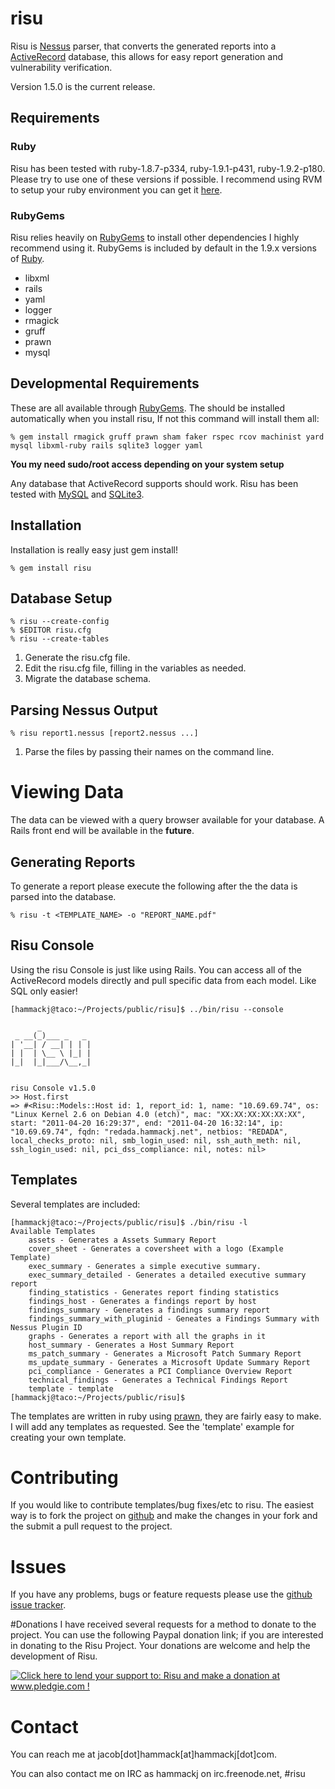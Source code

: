 # risu

Risu is [Nessus](http://www.nessus.org) parser, that converts the generated reports into a  [ActiveRecord](http://api.rubyonrails.org/classes/ActiveRecord/Base.html) database, this allows for easy report generation and vulnerability verification. 

Version 1.5.0 is the current release.

## Requirements

### Ruby
Risu has been tested with ruby-1.8.7-p334, ruby-1.9.1-p431, ruby-1.9.2-p180. Please try to use one of these versions if possible. I recommend using RVM to setup your ruby environment you can get it [here](https://rvm.beginrescueend.com/).

### RubyGems
Risu relies heavily on [RubyGems](http://rubygems.org/) to install other dependencies I highly recommend using it. RubyGems is included by default in the 1.9.x versions of [Ruby](http://ruby-lang.org/).

- libxml
- rails
- yaml 
- logger
- rmagick
- gruff
- prawn
- mysql

## Developmental Requirements

These are all available through [RubyGems](http://rubygems.org/). The should be installed automatically when you install risu, If not this command will install them all:

	% gem install rmagick gruff prawn sham faker rspec rcov machinist yard mysql libxml-ruby rails sqlite3 logger yaml
	
**You my need sudo/root access depending on your system setup**

Any database that ActiveRecord supports should work. Risu has been tested with [MySQL](http://www.mysql.com/) and [SQLite3](http://sqlite.org/). 

## Installation
Installation is really easy just gem install!

	% gem install risu

## Database Setup

	% risu --create-config
	% $EDITOR risu.cfg
	% risu --create-tables

1. Generate the risu.cfg file.
2. Edit the risu.cfg file, filling in the variables as needed.
3. Migrate the database schema.

## Parsing Nessus Output

	% risu report1.nessus [report2.nessus ...]

1. Parse the files by passing their names on the command line.


# Viewing Data
The data can be viewed with a query browser available for your database. A Rails front end will be available in the **future**.

## Generating Reports
To generate a report please execute the following after the the data is parsed into the database.

	% risu -t <TEMPLATE_NAME> -o "REPORT_NAME.pdf"
	
## Risu Console

Using the risu Console is just like using Rails. You can access all of the ActiveRecord models directly and pull specific data from each model. Like SQL only easier!

	[hammackj@taco:~/Projects/public/risu]$ ../bin/risu --console

	      _           
	 _ __(_)___ _   _ 
	| '__| / __| | | |
	| |  | \__ \ |_| |
	|_|  |_|___/\__,_|


	risu Console v1.5.0
	>> Host.first
	=> #<Risu::Models::Host id: 1, report_id: 1, name: "10.69.69.74", os: "Linux Kernel 2.6 on Debian 4.0 (etch)", mac: "XX:XX:XX:XX:XX:XX", start: "2011-04-20 16:29:37", end: "2011-04-20 16:32:14", ip: "10.69.69.74", fqdn: "redada.hammackj.net", netbios: "REDADA", local_checks_proto: nil, smb_login_used: nil, ssh_auth_meth: nil, ssh_login_used: nil, pci_dss_compliance: nil, notes: nil>
	
## Templates
Several templates are included:

	[hammackj@taco:~/Projects/public/risu]$ ./bin/risu -l
	Available Templates
		assets - Generates a Assets Summary Report
		cover_sheet - Generates a coversheet with a logo (Example Template)
		exec_summary - Generates a simple executive summary.
		exec_summary_detailed - Generates a detailed executive summary report
		finding_statistics - Generates report finding statistics
		findings_host - Generates a findings report by host
		findings_summary - Generates a findings summary report
		findings_summary_with_pluginid - Geneates a Findings Summary with Nessus Plugin ID
		graphs - Generates a report with all the graphs in it
		host_summary - Generates a Host Summary Report
		ms_patch_summary - Generates a Microsoft Patch Summary Report
		ms_update_summary - Generates a Microsoft Update Summary Report
		pci_compliance - Generates a PCI Compliance Overview Report
		technical_findings - Generates a Technical Findings Report
		template - template
	[hammackj@taco:~/Projects/public/risu]$ 

The templates are written in ruby using [prawn](http://prawn.majesticseacreature.com/), they are fairly easy to make. I will add any templates as requested. See the 'template' example for creating your own template.

# Contributing
If you would like to contribute templates/bug fixes/etc to risu. The easiest way is to fork the project on [github](http://github.com/hammackj/risu) and make the changes in your fork and the submit a pull request to the project.

# Issues
If you have any problems, bugs or feature requests please use the [github issue tracker](http://github.com/hammackj/risu/issues).

#Donations
I have received several requests for a method to donate to the project. You can use the following Paypal donation link; if you are interested in donating to the Risu Project. Your donations are welcome and help the development of Risu.

<a href='http://www.pledgie.com/campaigns/16810'><img alt='Click here to lend your support to: Risu and make a donation at www.pledgie.com !' src='http://www.pledgie.com/campaigns/16810.png?skin_name=chrome' border='0' /></a>

# Contact
You can reach me at jacob[dot]hammack[at]hammackj[dot]com.

You can also contact me on IRC as hammackj on irc.freenode.net, #risu 

